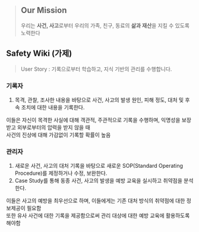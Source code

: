 
> <h2>Our Mission</h2>
>
> 우리는 **사건, 사고**로부터 우리의 가족, 친구, 동료의 **삶과 재산**을 지킬 수 있도록 노력한다

<h2> Safety Wiki (가제) </h2>

> User Story : 기록으로부터 학습하고, 지식 기반의 관리를 수행합니다.

<h3> 기록자 </h3>
<ol>
  <li> 목격, 관찰, 조사한 내용을 바탕으로 사건, 사고의 발생 원인, 피해 정도, 대처 및 후속 조치에 대한 내용을 기록한다. </li>
</ol>
<p> 이들은 자신이 목격한 사실에 대해 객관적, 주관적으로 기록을 수행하며, 익명성을 보장 받고 외부로부터의 압력을 받지 않을 때<br>
  사건의 진상에 대해 가감없이 기록할 확률이 높음
</p>


<h3> 관리자 </h3>
<ol>
  <li> 새로운 사건, 사고의 대처 기록을 바탕으로 새로운 SOP(Standard Operating Procedure)를 제정하거나 수정, 보완한다. </li>
  <li> Case Study를 통해 동종 사건, 사고의 발생을 예방 교육을 실시하고 취약점을 분석한다. </li>
</ol>
<p> 이들은 사고의 예방을 최우선으로 하며, 이들에게는 기존 대처 방식의 취약점에 대한 정보제공이 필요함<br>
  또한 유사 사건에 대한 기록을 제공함으로써 관리 대상에 대한 예방 교육에 활용하도록 해야함
</p>
